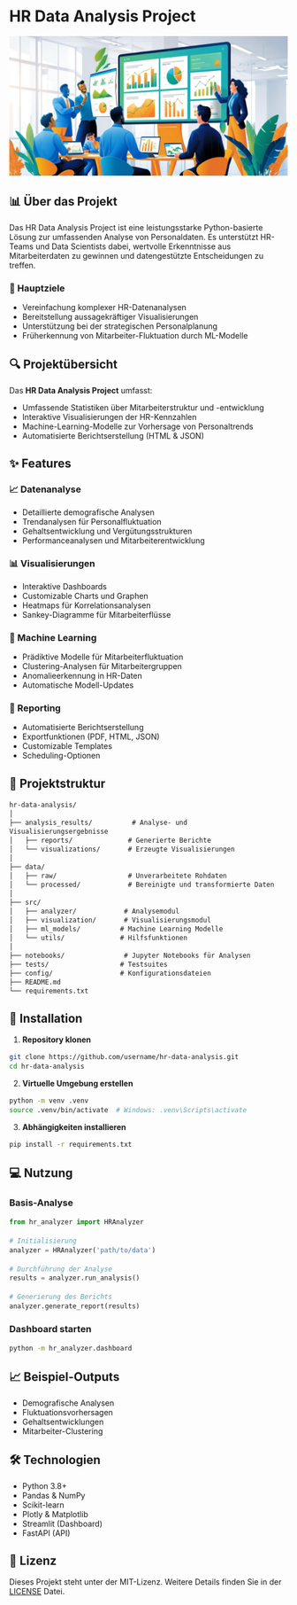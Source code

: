 # HR Data Analysis Project

![HR Data Analysis Banner](src/datanalyzehr.png)

## 📊 Über das Projekt

Das HR Data Analysis Project ist eine leistungsstarke Python-basierte Lösung zur umfassenden Analyse von Personaldaten. Es unterstützt HR-Teams und Data Scientists dabei, wertvolle Erkenntnisse aus Mitarbeiterdaten zu gewinnen und datengestützte Entscheidungen zu treffen.

### 🎯 Hauptziele

- Vereinfachung komplexer HR-Datenanalysen
- Bereitstellung aussagekräftiger Visualisierungen
- Unterstützung bei der strategischen Personalplanung
- Früherkennung von Mitarbeiter-Fluktuation durch ML-Modelle

## 🔍 Projektübersicht

Das **HR Data Analysis Project** umfasst:

- Umfassende Statistiken über Mitarbeiterstruktur und -entwicklung
- Interaktive Visualisierungen der HR-Kennzahlen
- Machine-Learning-Modelle zur Vorhersage von Personaltrends
- Automatisierte Berichtserstellung (HTML & JSON)

## ✨ Features

### 📈 Datenanalyse
- Detaillierte demografische Analysen
- Trendanalysen für Personalfluktuation
- Gehaltsentwicklung und Vergütungsstrukturen
- Performanceanalysen und Mitarbeiterentwicklung

### 📊 Visualisierungen
- Interaktive Dashboards
- Customizable Charts und Graphen
- Heatmaps für Korrelationsanalysen
- Sankey-Diagramme für Mitarbeiterflüsse

### 🤖 Machine Learning
- Prädiktive Modelle für Mitarbeiterfluktuation
- Clustering-Analysen für Mitarbeitergruppen
- Anomalieerkennung in HR-Daten
- Automatische Modell-Updates

### 📑 Reporting
- Automatisierte Berichtserstellung
- Exportfunktionen (PDF, HTML, JSON)
- Customizable Templates
- Scheduling-Optionen

## 📁 Projektstruktur

```
hr-data-analysis/
│
├── analysis_results/          # Analyse- und Visualisierungsergebnisse
│   ├── reports/              # Generierte Berichte
│   └── visualizations/       # Erzeugte Visualisierungen
│
├── data/
│   ├── raw/                  # Unverarbeitete Rohdaten
│   └── processed/            # Bereinigte und transformierte Daten
│
├── src/
│   ├── analyzer/            # Analysemodul
│   ├── visualization/       # Visualisierungsmodul
│   ├── ml_models/          # Machine Learning Modelle
│   └── utils/              # Hilfsfunktionen
│
├── notebooks/               # Jupyter Notebooks für Analysen
├── tests/                  # Testsuites
├── config/                 # Konfigurationsdateien
├── README.md
└── requirements.txt
```

## 🚀 Installation

1. **Repository klonen**
```bash
git clone https://github.com/username/hr-data-analysis.git
cd hr-data-analysis
```

2. **Virtuelle Umgebung erstellen**
```bash
python -m venv .venv
source .venv/bin/activate  # Windows: .venv\Scripts\activate
```

3. **Abhängigkeiten installieren**
```bash
pip install -r requirements.txt
```

## 💻 Nutzung

### Basis-Analyse

```python
from hr_analyzer import HRAnalyzer

# Initialisierung
analyzer = HRAnalyzer('path/to/data')

# Durchführung der Analyse
results = analyzer.run_analysis()

# Generierung des Berichts
analyzer.generate_report(results)
```

### Dashboard starten

```bash
python -m hr_analyzer.dashboard
```

## 📈 Beispiel-Outputs

- Demografische Analysen
- Fluktuationsvorhersagen
- Gehaltsentwicklungen
- Mitarbeiter-Clustering

## 🛠 Technologien

- Python 3.8+
- Pandas & NumPy
- Scikit-learn
- Plotly & Matplotlib
- Streamlit (Dashboard)
- FastAPI (API)


## 📄 Lizenz

Dieses Projekt steht unter der MIT-Lizenz. Weitere Details finden Sie in der [LICENSE](LICENSE) Datei.
